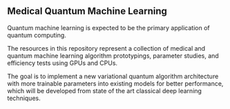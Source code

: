 ## Medical Quantum Machine Learning
Quantum machine learning is expected to be the primary application of quantum computing. 

The resources in this repository represent a collection of medical and quantum machine learning algorithm prototypings, parameter studies, and efficiency tests using GPUs and CPUs.

The goal is to implement a new variational quantum algorithm architecture with more trainable parameters into existing models for better performance, which will be developed from state of the art classical deep learning techniques.
